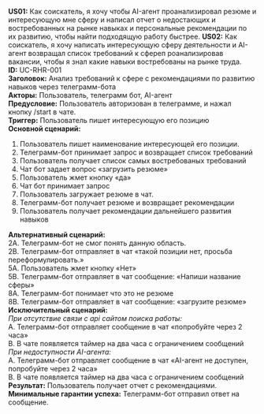 **US01:** Как соискатель, я хочу чтобы AI-агент проанализировал резюме и интересующую мне сферу и написал отчет о недостающих и востребованных на рынке навыках и персональные рекомендации по их развитию, чтобы найти подходящую работу быстрее. 
**US02:** Как соискатель, я хочу написать интересующую сферу деятельности и AI-агент возвращал список требований к сфереп роанализировав вакансии, чтобы я знал какие навыки востребованы на рынке труда.  
**ID:** UC-RHR-001  
**Заголовок:**	Анализ требований к сфере с рекомендациями по развитию навыков через телеграмм-бота  
**Акторы:**	Пользователь, телеграмм бот, AI-агент  
**Предусловие:** 	Пользователь авторизован в телеграмме, и нажал кнопку /start в чате.  
**Триггер:** 	Пользователь пишет интересующую его позицию   
**Основной сценарий:**  
1.	Пользователь пишет наименование интересующей его позиции.
2.	Телеграмм-бот принимает запрос и возвращает список требований
3.	Пользователь получает список самых востребованых требований
4.	Чат бот задает вопрос «загрузить резюме»
5.	Пользователь жмет кнопку «да»
6.	Чат бот принимает запрос 
7.	Пользователь загружает резюме в чат. 
8.	Телеграмм-бот получает резюме и возвращает рекомендации
9.	Пользователь получает рекомендации дальнейшего развития навыков
  
**Альтернативный сценарий:**  
  2А. Телеграмм-бот не смог понять данную область.  
  2B. Телеграмм-бот отправляет в чат «такой позиции нет, просьба переформулировать.»  
  5А. Пользователь жмет кнопку «Нет»  
  5В. Телеграмм-бот отправляет в чат сообщение: «Напиши название сферы»  
  8А. Телеграмм-бот понимает что это не резюме  
  8В. Телеграмм-бот отправляет в чат сообщение: «загрузите резюме»    
**Исключительный сценарий:**  
*При отсутствие связи с api сайтом поиска работы:*     
A.	Телеграмм-бот отправляет сообщение в чат «попробуйте через 2 часа»  
B.	В чате появляется таймер на два часа с ограничением сообщений  
*При недоступности AI-агента:*  
A.	Телеграмм-бот отправляет сообщение в чат «AI-агент не доступен, попробуйте через 2 часа»  
B.	В чате появляется таймер на два часа с ограничением сообщений    
**Результат:**	Пользователь получает  отчет с рекомендациями.  
**Минимальные гарантии успеха:** Телеграмм-бот отправил ответ на сообщение.

